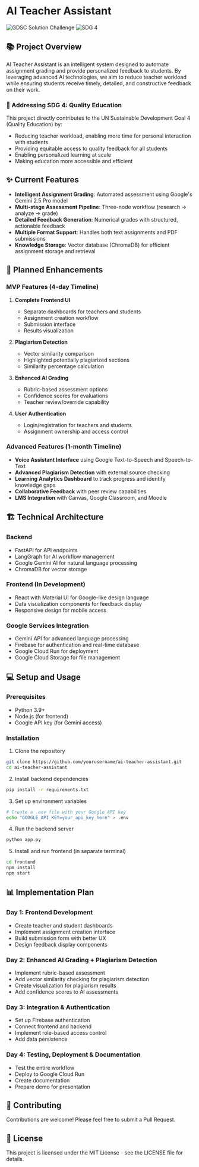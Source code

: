 # AI Teacher Assistant

![GDSC Solution Challenge](https://img.shields.io/badge/GDSC-Solution%20Challenge%202024-blue)
![SDG 4](https://img.shields.io/badge/SDG-4%20Quality%20Education-red)

## 📚 Project Overview

AI Teacher Assistant is an intelligent system designed to automate assignment grading and provide personalized feedback to students. By leveraging advanced AI technologies, we aim to reduce teacher workload while ensuring students receive timely, detailed, and constructive feedback on their work.

### 🎯 Addressing SDG 4: Quality Education

This project directly contributes to the UN Sustainable Development Goal 4 (Quality Education) by:

- Reducing teacher workload, enabling more time for personal interaction with students
- Providing equitable access to quality feedback for all students
- Enabling personalized learning at scale
- Making education more accessible and efficient

## ✨ Current Features

- **Intelligent Assignment Grading**: Automated assessment using Google's Gemini 2.5 Pro model
- **Multi-stage Assessment Pipeline**: Three-node workflow (research → analyze → grade)
- **Detailed Feedback Generation**: Numerical grades with structured, actionable feedback
- **Multiple Format Support**: Handles both text assignments and PDF submissions
- **Knowledge Storage**: Vector database (ChromaDB) for efficient assignment storage and retrieval

## 🚀 Planned Enhancements

### MVP Features (4-day Timeline)

1. **Complete Frontend UI**
   - Separate dashboards for teachers and students
   - Assignment creation workflow
   - Submission interface
   - Results visualization

2. **Plagiarism Detection**
   - Vector similarity comparison
   - Highlighted potentially plagiarized sections
   - Similarity percentage calculation

3. **Enhanced AI Grading**
   - Rubric-based assessment options
   - Confidence scores for evaluations
   - Teacher review/override capability

4. **User Authentication**
   - Login/registration for teachers and students
   - Assignment ownership and access control

### Advanced Features (1-month Timeline)

- **Voice Assistant Interface** using Google Text-to-Speech and Speech-to-Text
- **Advanced Plagiarism Detection** with external source checking
- **Learning Analytics Dashboard** to track progress and identify knowledge gaps
- **Collaborative Feedback** with peer review capabilities
- **LMS Integration** with Canvas, Google Classroom, and Moodle

## 🏗️ Technical Architecture

### Backend
- FastAPI for API endpoints
- LangGraph for AI workflow management
- Google Gemini AI for natural language processing
- ChromaDB for vector storage

### Frontend (In Development)
- React with Material UI for Google-like design language
- Data visualization components for feedback display
- Responsive design for mobile access

### Google Services Integration
- Gemini API for advanced language processing
- Firebase for authentication and real-time database
- Google Cloud Run for deployment
- Google Cloud Storage for file management

## 💻 Setup and Usage

### Prerequisites
- Python 3.9+
- Node.js (for frontend)
- Google API key (for Gemini access)

### Installation

1. Clone the repository
```bash
git clone https://github.com/yourusername/ai-teacher-assistant.git
cd ai-teacher-assistant
```

2. Install backend dependencies
```bash
pip install -r requirements.txt
```

3. Set up environment variables
```bash
# Create a .env file with your Google API key
echo "GOOGLE_API_KEY=your_api_key_here" > .env
```

4. Run the backend server
```bash
python app.py
```

5. Install and run frontend (in separate terminal)
```bash
cd frontend
npm install
npm start
```

## 📊 Implementation Plan

### Day 1: Frontend Development
- Create teacher and student dashboards
- Implement assignment creation interface
- Build submission form with better UX
- Design feedback display components

### Day 2: Enhanced AI Grading + Plagiarism Detection
- Implement rubric-based assessment
- Add vector similarity checking for plagiarism detection
- Create visualization for plagiarism results
- Add confidence scores to AI assessments

### Day 3: Integration & Authentication
- Set up Firebase authentication
- Connect frontend and backend
- Implement role-based access control
- Add data persistence

### Day 4: Testing, Deployment & Documentation
- Test the entire workflow
- Deploy to Google Cloud Run
- Create documentation
- Prepare demo for presentation

## 🤝 Contributing

Contributions are welcome! Please feel free to submit a Pull Request.

## 📄 License

This project is licensed under the MIT License - see the LICENSE file for details.
